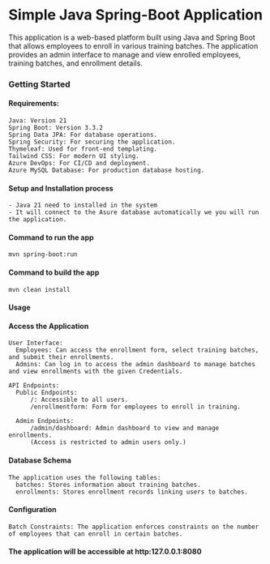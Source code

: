 # Simple Java Spring-Boot Application
 
This application is a web-based platform built using Java and Spring Boot that allows employees to enroll in various training batches. The application provides an admin interface to manage and view enrolled employees, training batches, and enrollment details.
 
### Getting Started
 
#### Requirements:

    Java: Version 21
    Spring Boot: Version 3.3.2
    Spring Data JPA: For database operations.
    Spring Security: For securing the application.
    Thymeleaf: Used for front-end templating.
    Tailwind CSS: For modern UI styling.
    Azure DevOps: For CI/CD and deployment.
    Azure MySQL Database: For production database hosting.
    
#### Setup and Installation process
 
    - Java 21 need to installed in the system
    - It will connect to the Asure database automatically we you will run the application.
 
#### Command to run the app

    mvn spring-boot:run
 
#### Command to build the app
    
    mvn clean install

#### Usage
#### Access the Application
    User Interface:
      Employees: Can access the enrollment form, select training batches, and submit their enrollments.
      Admins: Can log in to access the admin dashboard to manage batches and view enrollments with the given Credentials.

    API Endpoints:
      Public Endpoints:
          /: Accessible to all users.
          /enrollmentform: Form for employees to enroll in training.
            
      Admin Endpoints:
          /admin/dashboard: Admin dashboard to view and manage enrollments.
          (Access is restricted to admin users only.)

#### Database Schema
    The application uses the following tables:
      batches: Stores information about training batches.
      enrollments: Stores enrollment records linking users to batches.

#### Configuration

    Batch Constraints: The application enforces constraints on the number of employees that can enroll in certain batches.


#### The application will be accessible at http:127.0.0.1:8080
